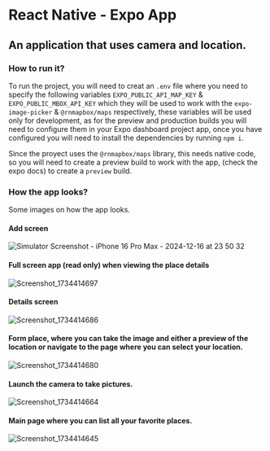 # React Native - Expo App
## An application that uses camera and location.

### How to run it?
To run the project, you will need to creat an `.env` file where you need to specify the following variables `EXPO_PUBLIC_API_MAP_KEY` & `EXPO_PUBLIC_MBOX_API_KEY` which they will be used to work with the `expo-image-picker` & `@rnmapbox/maps` respectively, these variables will be used only for development, as for the preview and production builds you will need to configure them in your Expo dashboard project app, once you have configured you will need to install the dependencies by running `npm i`.

Since the proyect uses the `@rnmapbox/maps` library, this needs native code, so you will need to create a preview build to work with the app, (check the expo docs) to create a `preview` build.

### How the app looks?
Some images on how the app looks.

#### Add screen
![Simulator Screenshot - iPhone 16 Pro Max - 2024-12-16 at 23 50 32](https://github.com/user-attachments/assets/d0220ce2-1bef-474d-a3bf-d0afed651d4b)

#### Full screen app (read only) when viewing the place details
![Screenshot_1734414697](https://github.com/user-attachments/assets/ec116024-7027-4b58-80e7-59e8f85e6689)

#### Details screen
![Screenshot_1734414686](https://github.com/user-attachments/assets/a23df813-cd2a-4f5b-8c3f-85bc01c0a54d)

#### Form place, where you can take the image and either a preview of the location or navigate to the page where you can select your location.
![Screenshot_1734414680](https://github.com/user-attachments/assets/bcc76d26-226d-4ac6-a4c2-1624c16b0d83)

#### Launch the camera to take pictures.
![Screenshot_1734414664](https://github.com/user-attachments/assets/7ceec274-300f-403f-8d65-921f7defe6b0)

#### Main page where you can list all your favorite places.
![Screenshot_1734414645](https://github.com/user-attachments/assets/b1b5298e-6594-4351-b7cc-66a7f2493307)
